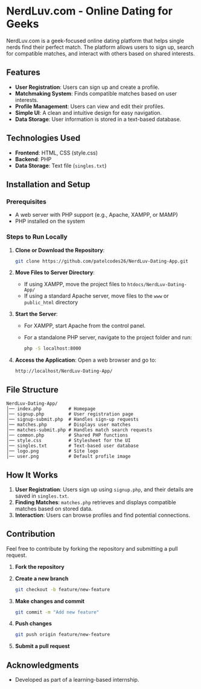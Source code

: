 # NerdLuv.com - Online Dating for Geeks

NerdLuv.com is a geek-focused online dating platform that helps single nerds find their perfect match. The platform allows users to sign up, search for compatible matches, and interact with others based on shared interests.

## Features

- **User Registration**: Users can sign up and create a profile.
- **Matchmaking System**: Finds compatible matches based on user interests.
- **Profile Management**: Users can view and edit their profiles.
- **Simple UI**: A clean and intuitive design for easy navigation.
- **Data Storage**: User information is stored in a text-based database.

## Technologies Used

- **Frontend**: HTML, CSS (style.css)
- **Backend**: PHP
- **Data Storage**: Text file (`singles.txt`)

## Installation and Setup

### Prerequisites

- A web server with PHP support (e.g., Apache, XAMPP, or MAMP)
- PHP installed on the system

### Steps to Run Locally

1. **Clone or Download the Repository**:

   ```bash
   git clone https://github.com/patelcodes26/NerdLuv-Dating-App.git
   ```

2. **Move Files to Server Directory**:

   - If using XAMPP, move the project files to `htdocs/NerdLuv-Dating-App/`
   - If using a standard Apache server, move files to the `www` or `public_html` directory

3. **Start the Server**:

   - For XAMPP, start Apache from the control panel.
   - For a standalone PHP server, navigate to the project folder and run:
     
     ```bash
     php -S localhost:8000
     ```

4. **Access the Application**:
   Open a web browser and go to:

   ```
   http://localhost/NerdLuv-Dating-App/
   ```

## File Structure

```
NerdLuv-Dating-App/
│── index.php          # Homepage
│── signup.php         # User registration page
│── signup-submit.php  # Handles sign-up requests
│── matches.php        # Displays user matches
│── matches-submit.php # Handles match search requests
│── common.php         # Shared PHP functions
│── style.css          # Stylesheet for the UI
│── singles.txt        # Text-based user database
│── logo.png           # Site logo
│── user.png           # Default profile image
```

## How It Works

1. **User Registration**: Users sign up using `signup.php`, and their details are saved in `singles.txt`.
2. **Finding Matches**: `matches.php` retrieves and displays compatible matches based on stored data.
3. **Interaction**: Users can browse profiles and find potential connections.

## Contribution

Feel free to contribute by forking the repository and submitting a pull request.

1. **Fork the repository**
2. **Create a new branch**
   
   ```bash
   git checkout -b feature/new-feature
   ```
4. **Make changes and commit**
   
   ```bash
   git commit -m "Add new feature"
   ```
5. **Push changes**
   
   ```bash
   git push origin feature/new-feature
   ```
6. **Submit a pull request**

## Acknowledgments

- Developed as part of a learning-based internship.
